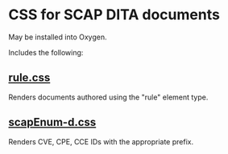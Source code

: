 # CSS for SCAP DITA documents

May be installed into Oxygen.

Includes the following:

## [rule.css](rule.css)
Renders documents authored using the "rule" element type.

## [scapEnum-d.css](scapEnum-d.css)
Renders CVE, CPE, CCE IDs with the appropriate prefix.
